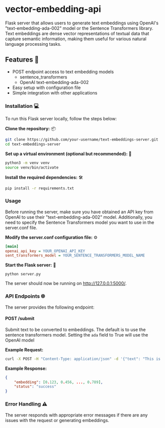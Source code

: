 # vector-embedding-api
Flask server that allows users to generate text embeddings using OpenAI's "text-embedding-ada-002" model or the Sentence Transformers library. Text embeddings are dense vector representations of textual data that capture semantic information, making them useful for various natural language processing tasks.

## Features 🎯
* POST endpoint access to text embedding models
  * sentence_transformers
  * OpenAI text-embedding-ada-002 
* Easy setup with configuration file
* Simple integration with other applications

### Installation 💻
To run this Flask server locally, follow the steps below:

**Clone the repository:** 📦
```bash
git clone https://github.com/your-username/text-embeddings-server.git
cd text-embeddings-server
```

**Set up a virtual environment (optional but recommended):** 🐍
```bash
python3 -m venv venv
source venv/bin/activate
```

**Install the required dependencies:** 🛠️
```bash
pip install -r requirements.txt
```


### Usage
Before running the server, make sure you have obtained an API key from OpenAI to use their "text-embedding-ada-002" model. Additionally, you need to specify the Sentence Transformers model you want to use in the server.conf file.

**Modify the server.conf configuration file:** ⚙️
```ini
[main]
openai_api_key = YOUR_OPENAI_API_KEY
sent_transformers_model = YOUR_SENTENCE_TRANSFORMERS_MODEL_NAME
```

**Start the Flask server:** 🚀
```
python server.py
```

The server should now be running on http://127.0.0.1:5000/.


### API Endpoints 🌐
The server provides the following endpoint:

#### POST /submit
Submit text to be converted to embeddings.
The default is to use the sentence transformers model.
Setting the `ada` field to True will use the OpenAI model


**Example Request:**
```bash
curl -X POST -H "Content-Type: application/json" -d '{"text": "This is an example text.", "ada": true}' http://127.0.0.1:5000/submit
```

**Example Response:**

```json
{
    "embedding": [0.123, 0.456, ..., 0.789],
    "status": "success"
}
```

### Error Handling ⚠️
The server responds with appropriate error messages if there are any issues with the request or generating embeddings.
